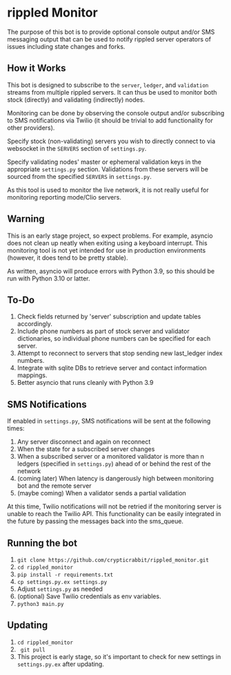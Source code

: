 # rippled Monitor
The purpose of this bot is to provide optional console output and/or SMS messaging output that can be used to notify rippled server operators of issues including state changes and forks.

## How it Works
This bot is designed to subscribe to the `server`, `ledger`, and `validation` streams from multiple rippled servers. It can thus be used to monitor both stock (directly) and validating (indirectly) nodes.

Monitoring can be done by observing the console output and/or subscribing to SMS notifications via Twilio (it should be trivial to add functionality for other providers).

Specify stock (non-validating) servers you wish to directly connect to via websocket in the `SERVERS` section of `settings.py`.

Specify validating nodes' master or ephemeral validation keys in the appropriate `settings.py` section. Validations from these servers will be sourced from the specified `SERVERS` in `settings.py`.

As this tool is used to monitor the live network, it is not really useful for monitoring reporting mode/Clio servers.

## Warning
This is an early stage project, so expect problems. For example, asyncio does not clean up neatly when exiting using a keyboard interrupt.
This monitoring tool is not yet intended for use in production environments (however, it does tend to be pretty stable).

As written, asyncio will produce errors with Python 3.9, so this should be run with Python 3.10 or latter.

## To-Do
1. Check fields returned by 'server' subscription and update tables accordingly.
2. Include phone numbers as part of stock server and validator dictionaries, so individual phone numbers can be specified for each server.
3. Attempt to reconnect to servers that stop sending new last_ledger index numbers.
4. Integrate with sqlite DBs to retrieve server and contact information mappings.
5. Better asyncio that runs cleanly with Python 3.9

## SMS Notifications
If enabled in `settings.py`, SMS notifications will be sent at the following times:
1. Any server disconnect and again on reconnect
2. When the state for a subscribed server changes
3. When a subscribed server or a monitored validator is more than n ledgers (specified in `settings.py`) ahead of or behind the rest of the network
4. (coming later) When latency is dangerously high between monitoring bot and the remote server
5. (maybe coming) When a validator sends a partial validation

At this time, Twilio notifications will not be retried if the monitoring server is unable to reach the Twilio API. This functionality can be easily integrated in the future by passing the messages back into the sms_queue.

## Running the bot
1. `git clone https://github.com/crypticrabbit/rippled_monitor.git`
2. `cd rippled_monitor`
3. `pip install -r requirements.txt`
4. `cp settings.py.ex settings.py`
5. Adjust `settings.py` as needed
6. (optional) Save Twilio credentials as env variables.
7. `python3 main.py`

## Updating
1. `cd rippled_monitor`
2. ` git pull`
3. This project is early stage, so it's important to check for new settings in `settings.py.ex` after updating.

